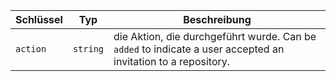 | Schlüssel | Typ      | Beschreibung                                                                                                  |
| --------- | -------- | ------------------------------------------------------------------------------------------------------------- |
| `action`  | `string` | die Aktion, die durchgeführt wurde. Can be `added` to indicate a user accepted an invitation to a repository. |

